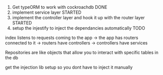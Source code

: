 1. Get typeORM to work with cockroachdb DONE
2. implement service layer STARTED
3. implement the controller layer and hook it up with the router layer STARTED
4. setup the injestify to inject the dependancies automatically TODO

index listens to requests coming to the app -> the app has routers connected to it -> routers have controllers -> controllers have services 

Repositories are like objects that allow you to interact with specific tables in the db

get the injection lib setup so you dont have to inject it manually